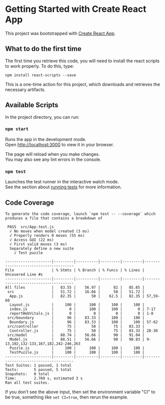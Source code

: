 # Getting Started with Create React App

This project was bootstrapped with [Create React App](https://github.com/facebook/create-react-app).

## What to do the first time

The first time you retrieve this code, you will need to install the react scripts to work properly. To do this, type:

`npm install react-scripts --save`

This is a one-time action for this project, which downloads and retrieves the necessary artifacts.

## Available Scripts

In the project directory, you can run:

### `npm start`

Runs the app in the development mode.\
Open [http://localhost:3000](http://localhost:3000) to view it in your browser.

The page will reload when you make changes.\
You may also see any lint errors in the console.

### `npm test`

Launches the test runner in the interactive watch mode.\
See the section about [running tests](https://facebook.github.io/create-react-app/docs/running-tests) for more information.

## Code Coverage

```
To generate the code coverage, launch `npm test -- --coverage` which produces a file that contains a breakdown of 

 PASS  src/App.test.js
  √ No moves when model created (3 ms)
  √ Properly renders 0 moves (55 ms)
  √ Access GUI (22 ms)
  √ First valid moves (3 ms)
  Separately define a new suite
    √ Test puzzle

---------------------|---------|----------|---------|---------|--------------------------------------
File                 | % Stmts | % Branch | % Funcs | % Lines | Uncovered Line #s
---------------------|---------|----------|---------|---------|--------------------------------------
All files            |   83.55 |    56.97 |      82 |   85.85 |
 src                 |   51.72 |    16.66 |      50 |   51.72 |
  App.js             |   82.35 |       50 |    62.5 |   82.35 | 57,59-60
  Layout.js          |     100 |      100 |     100 |     100 |
  index.js           |       0 |      100 |     100 |       0 | 7-17
  reportWebVitals.js |       0 |        0 |       0 |       0 | 1-8
 src/boundary        |      96 |    83.33 |     100 |     100 |
  Boundary.js        |      96 |    83.33 |     100 |     100 | 57-62
 src/controller      |      75 |       50 |      75 |   83.33 |
  Controller.js      |      75 |       50 |      75 |   83.33 | 28-30
 src/model           |   88.74 |    56.66 |      90 |   91.04 |
  Model.js           |   88.51 |    56.66 |      90 |   90.83 | 9-13,102,132-133,167,182,242-246,263
  Puzzle.js          |     100 |      100 |     100 |     100 |
  TestPuzzle.js      |     100 |      100 |     100 |     100 |
---------------------|---------|----------|---------|---------|--------------------------------------
Test Suites: 1 passed, 1 total
Tests:       5 passed, 5 total
Snapshots:   0 total
Time:        2.769 s, estimated 3 s
Ran all test suites.
```

If you don't see the above input, then set the environment variable "CI" to be true, something like `set CI=true`, then rerun the example.

